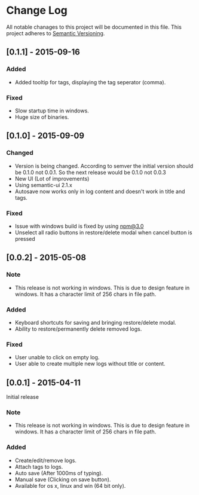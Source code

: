 # Change Log
All notable chanages to this project will be documented in this file.
This project adheres to [Semantic Versioning](http://semver.org/).

## [0.1.1] - 2015-09-16
### Added
- Added tooltip for tags, displaying the tag seperator (comma).

### Fixed
- Slow startup time in windows.
- Huge size of binaries.

## [0.1.0] - 2015-09-09
### Changed
- Version is being changed. According to semver the initial version should
  be 0.1.0 not 0.0.1. So the next release would be 0.1.0 not 0.0.3
- New UI (Lot of improvements)
- Using semantic-ui 2.1.x
- Autosave now works only in log content and doesn't work in title and tags.

### Fixed
- Issue with windows build is fixed by using npm@3.0
- Unselect all radio buttons in restore/delete modal when cancel button is
  pressed

## [0.0.2] - 2015-05-08
### Note
- This release is not working in windows. This is due to design feature in windows.
  It has a character limit of 256 chars in file path.

### Added
- Keyboard shortcuts for saving and bringing restore/delete modal.
- Ability to restore/permanently delete removed logs.

### Fixed
- User unable to click on empty log.
- User able to create multiple new logs without title or content.

## [0.0.1] - 2015-04-11
Initial release

### Note
- This release is not working in windows. This is due to design feature in windows.
  It has a character limit of 256 chars in file path.

### Added
- Create/edit/remove logs.
- Attach tags to logs.
- Auto save (After 1000ms of typing).
- Manual save (Clicking on save button).
- Available for os x, linux and win (64 bit only).
